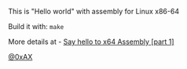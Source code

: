 This is "Hello world" with assembly for Linux x86-64

Build it with: `make`

More details at - [Say hello to x64 Assembly [part 1]](https://0xax.github.io/asm_1/)

[@0xAX](https://x.com/0xAX)
